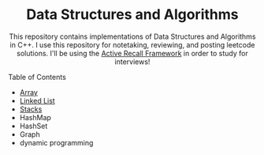 <h1 align="center">Data Structures and Algorithms</h1>

<p align="center">This repository contains implementations of Data Structures and Algorithms in C++. I use this repository for notetaking, reviewing, and posting leetcode solutions. I'll be using the <a href="https://www.youtube.com/watch?v=fDbxPVn02VU">Active Recall Framework</a> in order to study for interviews! </p>

Table of Contents
<ul>
  <li><a href="https://github.com/andreidimaano/DataStructuresAlgorithms/tree/main/data-structures/arrays">Array</a></li>
  <li><a href="https://github.com/andreidimaano/DataStructuresAlgorithms/tree/main/data-structures/linked-list">Linked List</a></li>
  <li><a href="https://github.com/andreidimaano/DataStructuresAlgorithms/tree/main/data-structures/stacks/Valid-Parentheses">Stacks</a></li>
  <li>HashMap</li>
  <li>HashSet</li>
  <li>Graph</li>
  <li>dynamic programming</li>
</ul>


